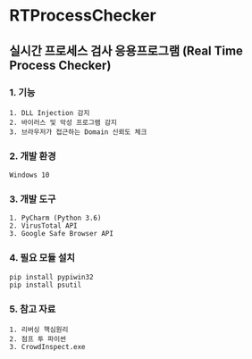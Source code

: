 # RTProcessChecker
## 실시간 프로세스 검사 응용프로그램 (Real Time Process Checker) 
### 1. 기능
    1. DLL Injection 감지 
    2. 바이러스 및 악성 프로그램 감지 
    3. 브라우저가 접근하는 Domain 신뢰도 체크
### 2. 개발 환경
    Windows 10
### 3. 개발 도구
    1. PyCharm (Python 3.6)
    2. VirusTotal API
    3. Google Safe Browser API
### 4. 필요 모듈 설치
    pip install pypiwin32
    pip install psutil
### 5. 참고 자료
    1. 리버싱 핵심원리
    2. 점프 투 파이썬
    3. CrowdInspect.exe